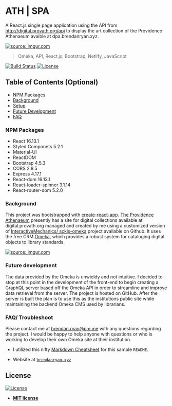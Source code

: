 # ATH | SPA
A React.js single page application using the API from http://digital.provath.org/api to display the art collection of the Providence Athenaeum avaible at dpa.brendanryan.xyz.

<a href="https://imgur.com/hwUGJWo"><img src="https://i.imgur.com/hwUGJWo.png" title="source: imgur.com" /></a>

> Omeka, API, React.js, Bootstrap, Netlify, JavaScript 

[![Build Status](http://img.shields.io/travis/badges/badgerbadgerbadger.svg?style=flat-square)](https://travis-ci.org/badges/badgerbadgerbadger) [![License](http://img.shields.io/:license-mit-blue.svg?style=flat-square)](http://badges.mit-license.org) 

## Table of Contents (Optional)

- [NPM Packages](#npm-packages)
- [Background](#background)
- [Setup](#setup)
- [Future Development](#future-development)
- [FAQ](#faq)

### NPM Packages
- React 16.13.1
- Styled Componets 5.2.1
- Material-UI
- ReactDOM
- Bootstrap 4.5.3
- CORS 2.8.5
- Express 4.17.1
- React-dom 16.13.1
- React-loader-spinner 3.1.14
- React-router-dom 5.2.0

### Background
This project was bootstrapped with <a href="https://github.com/facebook/create-react-app">create-react-app</a>. <a href='https://provath.org'>The Providence Athenaeum</a> presently has a site for digital collections available at digital.provath.org managed and created by me using a customized version of <a href="https://github.com/InteractiveMechanics/sckls-omeka">InteractiveMechanics/ sckls-omeka</a> project available on Github. It uses the free CRM <a href="https://omeka.org">Omeka</a>, which provides a robust system for cataloging digital objects to library standards.


<a href="https://imgur.com/7xCNkfs"><img src="https://i.imgur.com/7xCNkfs.png" title="source: imgur.com" /></a>

### Future development
The data provided by the Omeka is unwieldy and not intuitive. I decided to stop at this point in the development of the front-end to begin creating a GraphQL server based off the Omeka API in order to streamline and improve data retrieval from the server. The project is hosted on GitHub. 
After the server is built the plan is to use this as the institutions public site while maintaining the backend Omeka CMS used by librarians.

### FAQ/ Troubleshoot
Please contact me at brendan.ryan@pm.me with any questions regarding the project. I would be happy to help anyone with questions or who is working to develop their own Omeka site at their institution.





- I utilized this nifty <a href="https://github.com/adam-p/markdown-here/wiki/Markdown-Cheatsheet" target="_blank">Markdown Cheatsheet</a> for this sample `README`.



- Website at <a href="http://fvcproductions.com" target="_blank">`brendanryan.xyz`</a>


## License

[![License](http://img.shields.io/:license-mit-blue.svg?style=flat-square)](http://badges.mit-license.org)

- **[MIT license](http://opensource.org/licenses/mit-license.php)**

